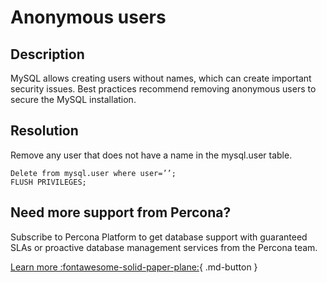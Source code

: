 # Anonymous users

## Description

MySQL allows creating users without names, which can create important security issues. 
Best practices recommend removing anonymous users to secure the MySQL installation.

## Resolution

Remove any user that does not have a name in the mysql.user table.

```mysql
Delete from mysql.user where user=’’;
FLUSH PRIVILEGES;
```

## Need more support from Percona?

Subscribe to Percona Platform to get database support with guaranteed SLAs or proactive database management services from the Percona team.

[Learn more :fontawesome-solid-paper-plane:](https://per.co.na/subscribe){ .md-button }
